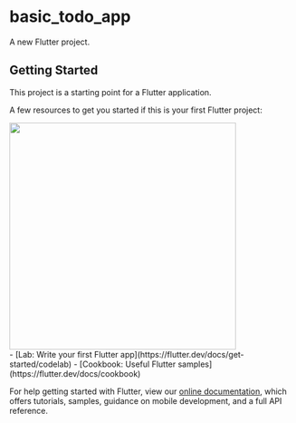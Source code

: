# basic_todo_app

A new Flutter project.

## Getting Started

This project is a starting point for a Flutter application.

A few resources to get you started if this is your first Flutter project:

<image src="localhost_52800_(Moto G4).png" height="400px" />
<br>
- [Lab: Write your first Flutter app](https://flutter.dev/docs/get-started/codelab)
- [Cookbook: Useful Flutter samples](https://flutter.dev/docs/cookbook)

For help getting started with Flutter, view our
[online documentation](https://flutter.dev/docs), which offers tutorials,
samples, guidance on mobile development, and a full API reference.
